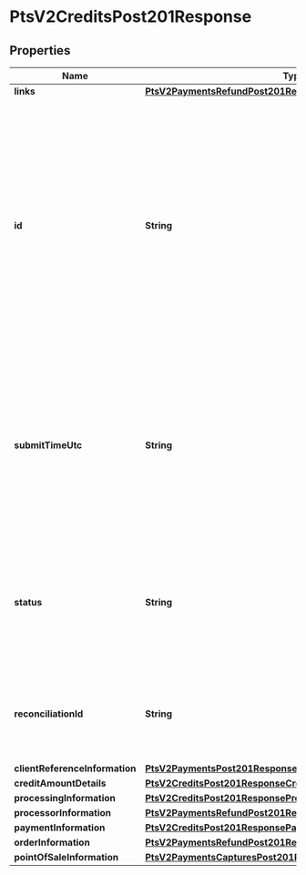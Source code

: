 
# PtsV2CreditsPost201Response

## Properties
Name | Type | Description | Notes
------------ | ------------- | ------------- | -------------
**links** | [**PtsV2PaymentsRefundPost201ResponseLinks**](PtsV2PaymentsRefundPost201ResponseLinks.md) |  |  [optional]
**id** | **String** | An unique identification number assigned by CyberSource to identify the submitted request. It is also appended to the endpoint of the resource.  On incremental authorizations, this value with be the same as the identification number returned in the original authorization response.  |  [optional]
**submitTimeUtc** | **String** | Time of request in UTC. Format: &#x60;YYYY-MM-DDThh:mm:ssZ&#x60; Example &#x60;2016-08-11T22:47:57Z&#x60; equals August 11, 2016, at 22:47:57 (10:47:57 p.m.). The &#x60;T&#x60; separates the date and the time. The &#x60;Z&#x60; indicates UTC.  |  [optional]
**status** | **String** | The status of the submitted transaction.  Possible values:  - PENDING  - COMPLETED (as in the case of PIN Debit Full Financial Credit)  |  [optional]
**reconciliationId** | **String** | The reconciliation id for the submitted transaction. This value is not returned for all processors.  |  [optional]
**clientReferenceInformation** | [**PtsV2PaymentsPost201ResponseClientReferenceInformation**](PtsV2PaymentsPost201ResponseClientReferenceInformation.md) |  |  [optional]
**creditAmountDetails** | [**PtsV2CreditsPost201ResponseCreditAmountDetails**](PtsV2CreditsPost201ResponseCreditAmountDetails.md) |  |  [optional]
**processingInformation** | [**PtsV2CreditsPost201ResponseProcessingInformation**](PtsV2CreditsPost201ResponseProcessingInformation.md) |  |  [optional]
**processorInformation** | [**PtsV2PaymentsRefundPost201ResponseProcessorInformation**](PtsV2PaymentsRefundPost201ResponseProcessorInformation.md) |  |  [optional]
**paymentInformation** | [**PtsV2CreditsPost201ResponsePaymentInformation**](PtsV2CreditsPost201ResponsePaymentInformation.md) |  |  [optional]
**orderInformation** | [**PtsV2PaymentsRefundPost201ResponseOrderInformation**](PtsV2PaymentsRefundPost201ResponseOrderInformation.md) |  |  [optional]
**pointOfSaleInformation** | [**PtsV2PaymentsCapturesPost201ResponsePointOfSaleInformation**](PtsV2PaymentsCapturesPost201ResponsePointOfSaleInformation.md) |  |  [optional]




